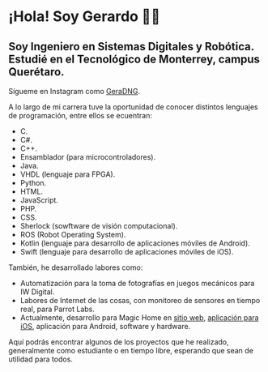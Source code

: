 # ¡Hola! Soy Gerardo 👨‍💻
## Soy Ingeniero en Sistemas Digitales y Robótica. Estudié en el Tecnológico de Monterrey, campus Querétaro.

Sígueme en Instagram como [GeraDNG](https://instagram.com/GeraDNG).


A lo largo de mi carrera tuve la oportunidad de conocer distintos lenguajes de programación, entre ellos se ecuentran:
* C.
* C#.
* C++.
* Ensamblador (para microcontroladores).
* Java.
* VHDL (lenguaje para FPGA).
* Python.
* HTML.
* JavaScript.
* PHP.
* CSS.
* Sherlock (sowftware de visión computacional).
* ROS (Robot Operating System).
* Kotlin (lenguaje para desarrollo de aplicaciones móviles de Android).
* Swift (lenguaje para desarrollo de aplicaciones móviles de iOS).


También, he desarrollado labores como:
* Automatización para la toma de fotografías en juegos mecánicos para IW Digital.
* Labores de Internet de las cosas, con monitoreo de sensores en tiempo real, para Parrot Labs.
* Actualmente, desarrollo para Magic Home en [sitio web](https://magichome.app/), [aplicación para iOS](https://apps.apple.com/us/app/magic-home/id1545881657), aplicación para Android, software y hardware.


Aquí podrás encontrar algunos de los proyectos que he realizado, generalmente como estudiante o en tiempo libre, esperando que sean de utilidad para todos.
